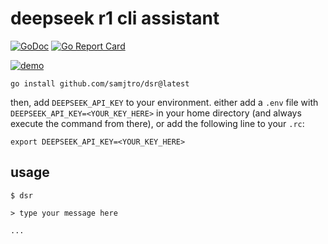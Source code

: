 # deepseek r1 cli assistant

[![GoDoc](https://pkg.go.dev/badge/github.com/samjtro/dsr)](https://pkg.go.dev/github.com/samjtro/dsr)
[![Go Report Card](https://goreportcard.com/badge/github.com/samjtro/dsr)](https://goreportcard.com/report/github.com/samjtro/dsr)


[![demo](https://i.ytimg.com/vi/VWVkejJf-co/maxresdefault.jpg?sqp=-oaymwEmCIAKENAF8quKqQMa8AEB-AHSCIAC0AWKAgwIABABGE8gWChlMA8=&rs=AOn4CLDmjCt54x9Rj6JyDQ8ZFdBabab7dQ)](https://www.youtube.com/watch?v=VWVkejJf-co)

```shell
go install github.com/samjtro/dsr@latest
```

then, add `DEEPSEEK_API_KEY` to your environment. either add a `.env` file with `DEEPSEEK_API_KEY=<YOUR_KEY_HERE>` in your home directory (and always execute the command from there), or add the following line to your `.rc`:

`export DEEPSEEK_API_KEY=<YOUR_KEY_HERE>`

## usage

```shell
$ dsr

> type your message here

...
```

